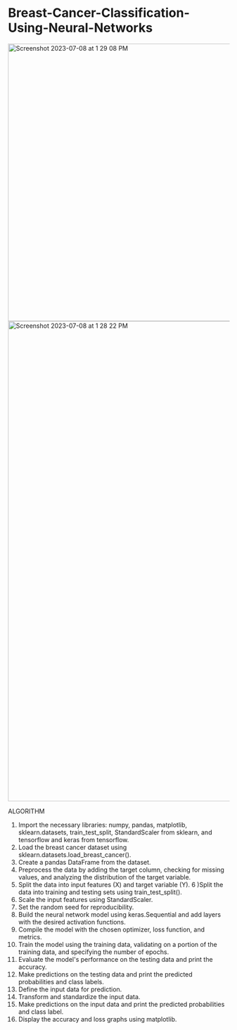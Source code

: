 # Breast-Cancer-Classification-Using-Neural-Networks

<img width="631" alt="Screenshot 2023-07-08 at 1 29 08 PM" src="https://github.com/GokulAnithaNandakumar/Breast-Cancer-Classification-Using-Neural-Networks/assets/114865522/726a5883-3a73-4745-8d1f-62d85e653f42">


<img width="1092" alt="Screenshot 2023-07-08 at 1 28 22 PM" src="https://github.com/GokulAnithaNandakumar/Breast-Cancer-Classification-Using-Neural-Networks/assets/114865522/fa1f1b74-a33a-488e-a89a-4d6af9afdc5b">



ALGORITHM

1) Import the necessary libraries: numpy, pandas, matplotlib, sklearn.datasets, train_test_split, StandardScaler from sklearn, and tensorflow and keras from tensorflow.
2) Load the breast cancer dataset using sklearn.datasets.load_breast_cancer().
3) Create a pandas DataFrame from the dataset.
4) Preprocess the data by adding the target column, checking for missing values, and analyzing the distribution of the target variable.
5) Split the data into input features (X) and target variable (Y).
6 )Split the data into training and testing sets using train_test_split().
7) Scale the input features using StandardScaler.
8) Set the random seed for reproducibility.
9) Build the neural network model using keras.Sequential and add layers with the desired activation functions.
10) Compile the model with the chosen optimizer, loss function, and metrics.
11) Train the model using the training data, validating on a portion of the training data, and specifying the number of epochs.
12) Evaluate the model's performance on the testing data and print the accuracy.
13) Make predictions on the testing data and print the predicted probabilities and class labels.
14) Define the input data for prediction.
15) Transform and standardize the input data.
16) Make predictions on the input data and print the predicted probabilities and class label.
17) Display the accuracy and loss graphs using matplotlib.
